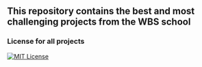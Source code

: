## This repository contains the best and most challenging projects from the WBS school

### License for all projects
[![MIT License](https://img.shields.io/badge/License-MIT-green.svg)](https://choosealicense.com/licenses/mit/)
